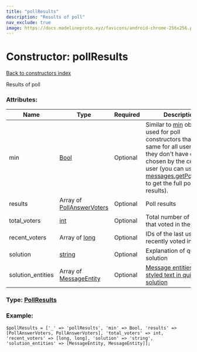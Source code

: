 ```yaml
---
title: "pollResults"
description: "Results of poll"
nav_exclude: true
image: https://docs.madelineproto.xyz/favicons/android-chrome-256x256.png
---
```

# Constructor: pollResults  
[Back to constructors index](/API_docs/constructors/index.html)



Results of poll

### Attributes:

| Name     |    Type       | Required | Description |
|----------|---------------|----------|-------------|
|min|[Bool](/API_docs/types/Bool.html) | Optional|Similar to [min](https://core.telegram.org/api/min) objects, used for poll constructors that are the same for all users so they don't have option chosen by the current user (you can use [messages.getPollResults](../methods/messages.getPollResults.html) to get the full poll results).|
|results|Array of [PollAnswerVoters](/API_docs/types/PollAnswerVoters.html) | Optional|Poll results|
|total\_voters|[int](/API_docs/types/int.html) | Optional|Total number of people that voted in the poll|
|recent\_voters|Array of [long](/API_docs/types/long.html) | Optional|IDs of the last users that recently voted in the poll|
|solution|[string](/API_docs/types/string.html) | Optional|Explanation of quiz solution|
|solution\_entities|Array of [MessageEntity](/API_docs/types/MessageEntity.html) | Optional|[Message entities for styled text in quiz solution](https://core.telegram.org/api/entities)|



### Type: [PollResults](/API_docs/types/PollResults.html)


### Example:

```
$pollResults = ['_' => 'pollResults', 'min' => Bool, 'results' => [PollAnswerVoters, PollAnswerVoters], 'total_voters' => int, 'recent_voters' => [long, long], 'solution' => 'string', 'solution_entities' => [MessageEntity, MessageEntity]];
```  
